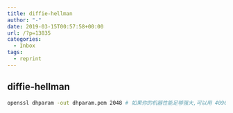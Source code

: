 ```yaml
---
title: diffie-hellman
author: "-"
date: 2019-03-15T00:57:58+00:00
url: /?p=13835
categories:
  - Inbox
tags:
  - reprint
---
```

## diffie-hellman
```bash
openssl dhparam -out dhparam.pem 2048 # 如果你的机器性能足够强大,可以用 4096 位加密
```